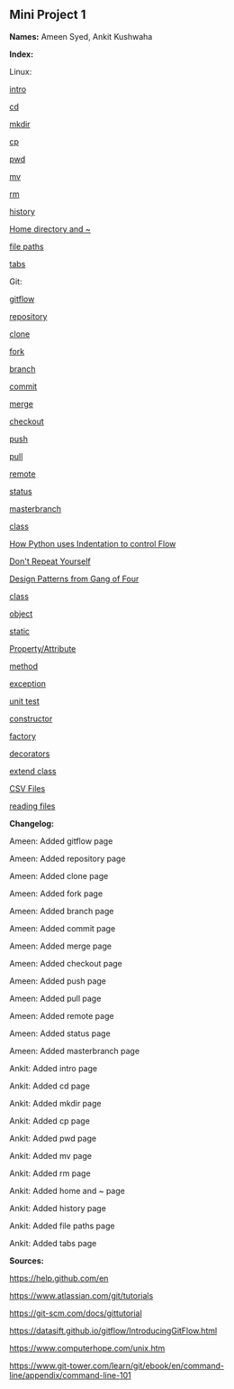## Mini Project 1

**Names:** Ameen Syed, Ankit Kushwaha

**Index:**

Linux:

[intro](intro.md)

[cd](cd_def.md)

[mkdir](mkdri_def.md)

[cp](cp_def.md)

[pwd](pwd_def.md)

[mv](mv_def.md)

[rm](rm_def.md)

[history](history_def.md)

[Home directory and ~](home~.md)

[file paths](paths.md)

[tabs](tab.md)

Git:

[gitflow](gitflow.md)

[repository](repository.md)

[clone](clone.md)

[fork](fork.md)

[branch](branch.md)

[commit](commit.md)

[merge](merge.md)

[checkout](checkout.md)

[push](push.md)

[pull](pull.md)

[remote](remote.md)

[status](status.md)

[masterbranch](masterbranch.md)

[class](class.md)

[How Python uses Indentation to control Flow](Python_Indentation.md)

[Don't Repeat Yourself](Don'tRepeatYourself.md)

[Design Patterns from Gang of Four](DesignPatterns.md)

[class](class.md)

[object](objects.md)

[static](Static.md)

[Property/Attribute](Property.md)

[method](Method.md)

[exception](Exception.md)

[unit test](UnitTest.md)

[constructor](Constructor.md)

[factory](factory.md)

[decorators](decorators.md)

[extend class](ExtendClass.md)

[CSV Files](CSV.md)

[reading files](ReadingFiles.md)


**Changelog:**

Ameen: Added gitflow page

Ameen: Added repository page

Ameen: Added clone page

Ameen: Added fork page

Ameen: Added branch page

Ameen: Added commit page

Ameen: Added merge page

Ameen: Added checkout page

Ameen: Added push page

Ameen: Added pull page

Ameen: Added remote page

Ameen: Added status page

Ameen: Added masterbranch page

Ankit: Added intro page

Ankit: Added cd  page

Ankit: Added mkdir page

Ankit: Added cp page

Ankit: Added pwd page

Ankit: Added mv page

Ankit: Added rm page

Ankit: Added home and ~ page

Ankit: Added history page

Ankit: Added file paths page

Ankit: Added tabs page

**Sources:**

https://help.github.com/en

https://www.atlassian.com/git/tutorials

https://git-scm.com/docs/gittutorial

https://datasift.github.io/gitflow/IntroducingGitFlow.html

https://www.computerhope.com/unix.htm

https://www.git-tower.com/learn/git/ebook/en/command-line/appendix/command-line-101
